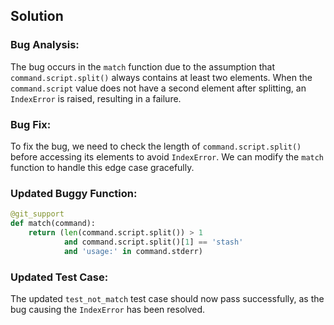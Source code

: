 ## Solution

### Bug Analysis:
The bug occurs in the `match` function due to the assumption that `command.script.split()` always contains at least two elements. When the `command.script` value does not have a second element after splitting, an `IndexError` is raised, resulting in a failure.

### Bug Fix:
To fix the bug, we need to check the length of `command.script.split()` before accessing its elements to avoid `IndexError`. We can modify the `match` function to handle this edge case gracefully.

### Updated Buggy Function:
```python
@git_support
def match(command):
    return (len(command.script.split()) > 1 
            and command.script.split()[1] == 'stash'
            and 'usage:' in command.stderr)
```

### Updated Test Case:
The updated `test_not_match` test case should now pass successfully, as the bug causing the `IndexError` has been resolved.